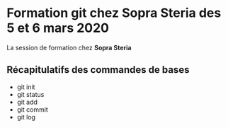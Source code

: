 # Formation git chez Sopra Steria des 5 et 6 mars 2020

La session de formation chez **Sopra Steria**

## Récapitulatifs des commandes de bases

* git init
* git status
* git add
* git commit
* git log
